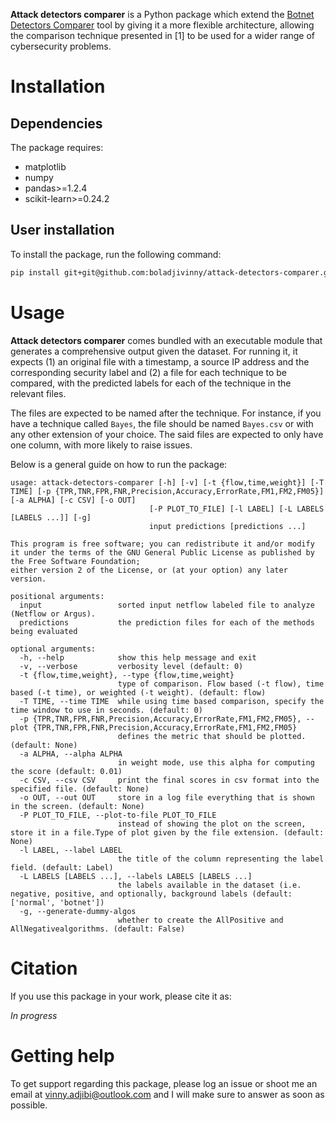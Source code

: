 **Attack detectors comparer** is a Python package which extend the [Botnet Detectors Comparer](http://downloads.sourceforge.net/project/botnetdetectorscomparer/BotnetDetectorsComparer-0.9.tgz)
tool by giving it a more flexible architecture, allowing the comparison technique presented in [1] to be used for a wider 
range of cybersecurity problems.

# Installation
## Dependencies
The package requires:

+ matplotlib
+ numpy
+ pandas>=1.2.4
+ scikit-learn>=0.24.2

## User installation
To install the package, run the following command:

```bash
pip install git+git@github.com:boladjivinny/attack-detectors-comparer.git
```

# Usage
**Attack detectors comparer**  comes bundled with an executable
module that generates a comprehensive output given the dataset.
For running it, it expects (1) an original file with a timestamp,
a source IP address and the corresponding security label and
(2) a file for each technique to be compared, with the predicted
labels for each of the technique in the relevant files.

The files are expected to be named after the technique. For instance,
if you have a technique called `Bayes`, the file should be
named `Bayes.csv` or with any other extension of your choice.
The said files are expected to only have one column, with more
likely to raise issues.

Below is a general guide on how to run the package:

```
usage: attack-detectors-comparer [-h] [-v] [-t {flow,time,weight}] [-T TIME] [-p {TPR,TNR,FPR,FNR,Precision,Accuracy,ErrorRate,FM1,FM2,FM05}] [-a ALPHA] [-c CSV] [-o OUT]
                               [-P PLOT_TO_FILE] [-l LABEL] [-L LABELS [LABELS ...]] [-g]
                               input predictions [predictions ...]

This program is free software; you can redistribute it and/or modify it under the terms of the GNU General Public License as published by the Free Software Foundation;
either version 2 of the License, or (at your option) any later version.

positional arguments:
  input                 sorted input netflow labeled file to analyze (Netflow or Argus).
  predictions           the prediction files for each of the methods being evaluated

optional arguments:
  -h, --help            show this help message and exit
  -v, --verbose         verbosity level (default: 0)
  -t {flow,time,weight}, --type {flow,time,weight}
                        type of comparison. Flow based (-t flow), time based (-t time), or weighted (-t weight). (default: flow)
  -T TIME, --time TIME  while using time based comparison, specify the time window to use in seconds. (default: 0)
  -p {TPR,TNR,FPR,FNR,Precision,Accuracy,ErrorRate,FM1,FM2,FM05}, --plot {TPR,TNR,FPR,FNR,Precision,Accuracy,ErrorRate,FM1,FM2,FM05}
                        defines the metric that should be plotted. (default: None)
  -a ALPHA, --alpha ALPHA
                        in weight mode, use this alpha for computing the score (default: 0.01)
  -c CSV, --csv CSV     print the final scores in csv format into the specified file. (default: None)
  -o OUT, --out OUT     store in a log file everything that is shown in the screen. (default: None)
  -P PLOT_TO_FILE, --plot-to-file PLOT_TO_FILE
                        instead of showing the plot on the screen, store it in a file.Type of plot given by the file extension. (default: None)
  -l LABEL, --label LABEL
                        the title of the column representing the label field. (default: Label)
  -L LABELS [LABELS ...], --labels LABELS [LABELS ...]
                        the labels available in the dataset (i.e. negative, positive, and optionally, background labels (default: ['normal', 'botnet'])
  -g, --generate-dummy-algos
                        whether to create the AllPositive and AllNegativealgorithms. (default: False)
```

# Citation
If you use this package in your work, please cite it as:

*In progress*

# Getting help
To get support regarding this package, please log an issue or shoot me an email
at vinny.adjibi@outlook.com and I will make sure to answer as soon as possible.
